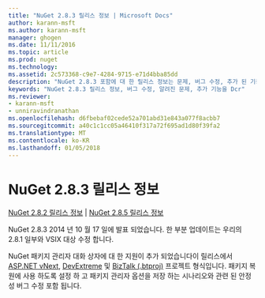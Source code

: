 ```yaml
---
title: "NuGet 2.8.3 릴리스 정보 | Microsoft Docs"
author: karann-msft
ms.author: karann-msft
manager: ghogen
ms.date: 11/11/2016
ms.topic: article
ms.prod: nuget
ms.technology: 
ms.assetid: 2c573368-c9e7-4284-9715-e71d4bba85dd
description: "NuGet 2.8.3 포함에 대 한 릴리스 정보는 문제, 버그 수정, 추가 된 기능 및 Dcr 알려져 있습니다."
keywords: "NuGet 2.8.3 릴리스 정보, 버그 수정, 알려진 문제, 추가 기능을 Dcr"
ms.reviewer:
- karann-msft
- unniravindranathan
ms.openlocfilehash: d6fbebaf02cede52a701abd31e843a077f8acbb7
ms.sourcegitcommit: a40c1c1cc05a46410f317a72f695ad1d80f39fa2
ms.translationtype: MT
ms.contentlocale: ko-KR
ms.lasthandoff: 01/05/2018
---
```

# <a name="nuget-283-release-notes"></a>NuGet 2.8.3 릴리스 정보

[NuGet 2.8.2 릴리스 정보](../release-notes/nuget-2.8.2.md) | [NuGet 2.8.5 릴리스 정보](../release-notes/nuget-2.8.5.md)

NuGet 2.8.3 2014 년 10 월 17 일에 발표 되었습니다. 한 부분 업데이트는 우리의 2.8.1 일부와 VSIX 대상 수정 합니다.

NuGet 패키지 관리자 대화 상자에 대 한 지원이 추가 되었습니다이 릴리스에서 [ASP.NET vNext](http://www.asp.net/vnext), [DevExtreme](http://js.devexpress.com/) 및 [BizTalk (.btproj)](/biztalk/core/developing-biztalk-server-applications) 프로젝트 형식입니다. 패키지 복원에 사용 하도록 설정 하 고 패키지 관리자 옵션을 저장 하는 시나리오와 관련 된 안정성 버그 수정 포함 됩니다.
